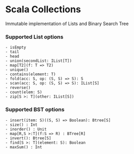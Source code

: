 # Scala Collections 

Immutable implementation of Lists and Binary Search Tree

### Supported List options 

    - isEmpty
    - tail
    - head
    - union(secondList: IList[T])
    - map[T2](f: T => T2)
    - unique()
    - contains(element: T)
    - fold(acc: S, op: (S, S) => S): S
    - scan(acc: S, op: (S, S) => S): IList[S]
    - reverse()
    - count(elem: S)
    - zip[S >: T](other: IList[S])
 
### Supported BST options

    - insert(item: S)((S, S) => Boolean): Btree[S]
    - size() : Int
    - inorder() : Unit
    - map[R,S >:T](f:S => R) : BTree[R]
    - invert(): Btree[S]
    - find[S >: T](element: S): Boolean
    - maxSum() : Int
    